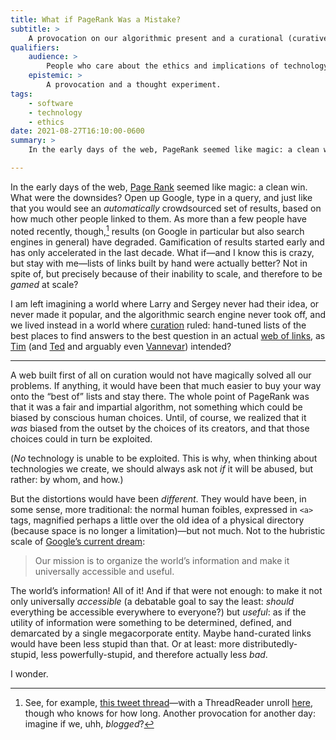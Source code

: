 ```yaml
---
title: What if PageRank Was a Mistake?
subtitle: >
    A provocation on our algorithmic present and a curational (curative?) alt-history.
qualifiers:
    audience: >
        People who care about the ethics and implications of technology—and fans of alternative histories.
    epistemic: >
        A provocation and a thought experiment.
tags:
    - software
    - technology
    - ethics
date: 2021-08-27T16:10:00-0600
summary: >
    In the early days of the web, PageRank seemed like magic: a clean win. But maybe it wasn’t. What kind of world did we lose when we walked away from curation?

---
```


In the early days of the web, [Page Rank][pr] seemed like magic: a clean win. What were the downsides? Open up Google, type in a query, and just like that you would see an *automatically* crowdsourced set of results, based on how much other people linked to them. As more than a few people have noted recently, though,[^example] results (on Google in particular but also search engines in general) have degraded. Gamification of results started early and has only accelerated in the last decade. What if—and I know this is crazy, but stay with me—lists of links built by hand were actually better? Not in spite of, but precisely because of their inability to scale, and therefore to be *gamed* at scale?

[pr]: https://en.wikipedia.org/wiki/PageRank

I am left imagining a world where Larry and Sergey never had their idea, or never made it popular, and the algorithmic search engine never took off, and we lived instead in a world where [curation][sc] ruled: hand-tuned lists of the best places to find answers to the best question in an actual [web of links][surfing], as [Tim][tbl] (and [Ted][tn] and arguably even [Vannevar][vb]) intended?

[sc]: https://stephencarradini.com/curation-essay/
[surfing]: https://v4.chriskrycho.com/2014/the-end-of-surfing.html
[tbl]: https://en.wikipedia.org/wiki/Tim_Berners-Lee
[tn]: https://en.wikipedia.org/wiki/Ted_Nelson
[vb]: https://en.wikipedia.org/wiki/Vannevar_Bush

---

A web built first of all on curation would not have magically solved all our problems. If anything, it would have been that much easier to buy your way onto the “best of” lists and stay there. The whole point of PageRank was that it was a fair and impartial algorithm, not something which could be biased by conscious human choices. Until, of course, we realized that it *was* biased from the outset by the choices of its creators, and that those choices could in turn be exploited.

(*No* technology is unable to be exploited. This is why, when thinking about technologies we create, we should always ask not *if* it will be abused, but rather: by whom, and how.)

But the distortions would have been *different*. They would have been, in some sense, more traditional: the normal human foibles, expressed in `<a>` tags, magnified perhaps a little over the old idea of a physical directory (because space is no longer a limitation)—but not much. Not to the hubristic scale of [Google’s current dream][google]:

> Our mission is to organize the world’s information and make it universally accessible and useful.

[google]: https://web.archive.org/web/20210827171624/https://about.google/

The world’s information! All of it! And if that were not enough: to make it not only universally *accessible* (a debatable goal to say the least: *should* everything be accessible everywhere to everyone?) but *useful*: as if the utility of information were something to be determined, defined, and demarcated by a single megacorporate entity. Maybe hand-curated links would have been less stupid than that. Or at least: more distributedly-stupid, less powerfully-stupid, and therefore actually less *bad*.

I wonder.



[^example]: See, for example, [this tweet thread][quality]—with a ThreadReader unroll [here][tr], though who knows for how long. Another provocation for another day: imagine if we, uhh, *blogged*?

[quality]: https://twitter.com/williamrblack/status/1429962733055881218
[tr]: https://threadreaderapp.com/thread/1429962733055881218.html
